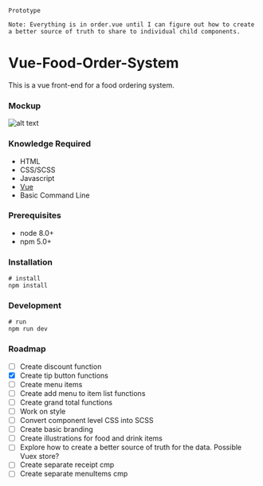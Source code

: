 `Prototype`

```
Note: Everything is in order.vue until I can figure out how to create a better source of truth to share to individual child components.
```

# Vue-Food-Order-System
This is a vue front-end for a food ordering system.

### Mockup
![alt text](https://raw.githubusercontent.com/meadio/Vue-Food-Order-System/master/mockup.png)

### Knowledge Required
* HTML
* CSS/SCSS
* Javascript
* [Vue](https://vuejs.org/)
* Basic Command Line

### Prerequisites
* node 8.0+
* npm 5.0+

### Installation
```
# install
npm install
```

### Development
```
# run
npm run dev
```

### Roadmap
- [ ] Create discount function
- [x] Create tip button functions
- [ ] Create menu items
- [ ] Create add menu to item list functions
- [ ] Create grand total functions
- [ ] Work on style
- [ ] Convert component level CSS into SCSS
- [ ] Create basic branding
- [ ] Create illustrations for food and drink items
- [ ] Explore how to create a better source of truth for the data. Possible Vuex store?
- [ ] Create separate receipt cmp
- [ ] Create separate menuItems cmp